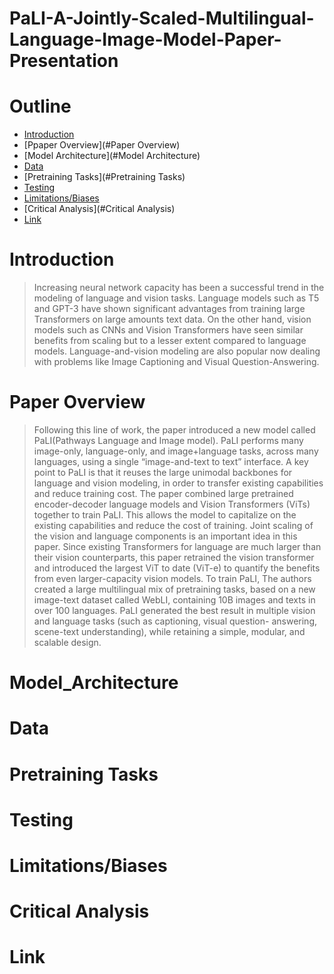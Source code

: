 # PaLI-A-Jointly-Scaled-Multilingual-Language-Image-Model-Paper-Presentation

# Outline
- [Introduction](#Overview)
- [Ppaper Overview](#Paper Overview)
- [Model Architecture](#Model Architecture)
- [Data](#Data)
- [Pretraining Tasks](#Pretraining Tasks)
- [Testing](#Testing)
- [Limitations/Biases](#Limitations/Biases)
- [Critical Analysis](#Critical Analysis)
- [Link](#Link)

# Introduction

> Increasing neural network capacity has been a successful trend in the modeling of language and vision tasks. Language models such as T5 and GPT-3 have shown significant advantages from training large Transformers on large amounts text data. On the other hand, vision models such as CNNs and Vision Transformers have seen similar benefits from scaling but to a lesser extent compared to language models. Language-and-vision modeling are also popular now dealing with problems like Image Captioning and Visual Question-Answering.

# Paper Overview

> Following this line of work, the paper introduced a new model called PaLI(Pathways Language and Image model). PaLI performs many image-only, language-only, and image+language tasks, across many languages, using a single “image-and-text to text” interface. A key point to PaLI is that it reuses the large unimodal backbones for language and vision modeling, in order to transfer existing capabilities and reduce training cost. The paper combined large pretrained encoder-decoder language models and Vision Transformers (ViTs) together to train PaLI. This allows the model to capitalize on the existing capabilities and reduce the cost of training. Joint scaling of the vision and language components is an important idea in this paper. Since existing Transformers for language are much larger than their vision counterparts, this paper retrained the vision transformer and introduced the largest ViT to date (ViT-e) to quantify the benefits from even larger-capacity vision models. To train PaLI, The authors created a large multilingual mix of pretraining tasks, based on a new image-text dataset called WebLI, containing 10B images and texts in over 100 languages. PaLI generated the best result in multiple vision and language tasks (such as captioning, visual question- answering, scene-text understanding), while retaining a simple, modular, and scalable design. 


# Model_Architecture

# Data


# Pretraining Tasks


# Testing


# Limitations/Biases


# Critical Analysis


# Link
